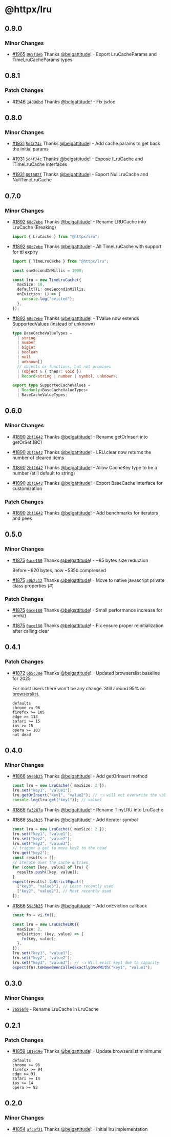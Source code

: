 # @httpx/lru

## 0.9.0

### Minor Changes

- [#1965](https://github.com/belgattitude/httpx/pull/1965) [`065fdeb`](https://github.com/belgattitude/httpx/commit/065fdeb1e34c40aedeb1570dec90a54f8c2e77c5) Thanks [@belgattitude](https://github.com/belgattitude)! - Export LruCacheParams and TimeLruCacheParams types

## 0.8.1

### Patch Changes

- [#1946](https://github.com/belgattitude/httpx/pull/1946) [`14896bd`](https://github.com/belgattitude/httpx/commit/14896bd805c35dbb37e0fd61ff5c30cfabdb22b4) Thanks [@belgattitude](https://github.com/belgattitude)! - Fix jsdoc

## 0.8.0

### Minor Changes

- [#1931](https://github.com/belgattitude/httpx/pull/1931) [`5d4f74c`](https://github.com/belgattitude/httpx/commit/5d4f74c89031e1900eaa29dd415d5b247a3a0fff) Thanks [@belgattitude](https://github.com/belgattitude)! - Add cache.params to get back the initial params

- [#1931](https://github.com/belgattitude/httpx/pull/1931) [`5d4f74c`](https://github.com/belgattitude/httpx/commit/5d4f74c89031e1900eaa29dd415d5b247a3a0fff) Thanks [@belgattitude](https://github.com/belgattitude)! - Expose ILruCache and ITimeLruCache interfaces

- [#1931](https://github.com/belgattitude/httpx/pull/1931) [`801602f`](https://github.com/belgattitude/httpx/commit/801602fddc19f298f254c2d55684afe3b7a6a8fb) Thanks [@belgattitude](https://github.com/belgattitude)! - Export NullLruCache and NullTimeLruCache

## 0.7.0

### Minor Changes

- [#1892](https://github.com/belgattitude/httpx/pull/1892) [`68e7ebe`](https://github.com/belgattitude/httpx/commit/68e7ebef40f7182365676b3a21f99e398b93dd78) Thanks [@belgattitude](https://github.com/belgattitude)! - Rename LRUCache into LruCache (Breaking)

  ```typescript
  import { LruCache } from "@httpx/lru";
  ```

- [#1892](https://github.com/belgattitude/httpx/pull/1892) [`68e7ebe`](https://github.com/belgattitude/httpx/commit/68e7ebef40f7182365676b3a21f99e398b93dd78) Thanks [@belgattitude](https://github.com/belgattitude)! - All TimeLruCache with support for ttl expiry

  ```typescript
  import { TimeLruCache } from "@httpx/lru";

  const oneSecondInMillis = 1000;

  const lru = new TimeLruCache({
    maxSize: 10,
    defaultTTL: oneSecondInMillis,
    onEviction: () => {
      console.log("evicted");
    },
  });
  ```

- [#1892](https://github.com/belgattitude/httpx/pull/1892) [`68e7ebe`](https://github.com/belgattitude/httpx/commit/68e7ebef40f7182365676b3a21f99e398b93dd78) Thanks [@belgattitude](https://github.com/belgattitude)! - TValue now extends SupportedValues (instead of unknown)

  ```typescript
  type BaseCacheValueTypes =
    | string
    | number
    | bigint
    | boolean
    | null
    | unknown[]
    // objects or functions, but not promises
    | (object & { then?: void })
    | Record<string | number | symbol, unknown>;

  export type SupportedCacheValues =
    | Readonly<BaseCacheValueTypes>
    | BaseCacheValueTypes;
  ```

## 0.6.0

### Minor Changes

- [#1890](https://github.com/belgattitude/httpx/pull/1890) [`2bf1642`](https://github.com/belgattitude/httpx/commit/2bf164234c128c8c47bf708f66084e9403015a02) Thanks [@belgattitude](https://github.com/belgattitude)! - Rename getOrInsert into getOrSet (BC)

- [#1890](https://github.com/belgattitude/httpx/pull/1890) [`2bf1642`](https://github.com/belgattitude/httpx/commit/2bf164234c128c8c47bf708f66084e9403015a02) Thanks [@belgattitude](https://github.com/belgattitude)! - LRU.clear now returns the number of cleared items

- [#1890](https://github.com/belgattitude/httpx/pull/1890) [`2bf1642`](https://github.com/belgattitude/httpx/commit/2bf164234c128c8c47bf708f66084e9403015a02) Thanks [@belgattitude](https://github.com/belgattitude)! - Allow CacheKey type to be a number (still default to string)

- [#1890](https://github.com/belgattitude/httpx/pull/1890) [`2bf1642`](https://github.com/belgattitude/httpx/commit/2bf164234c128c8c47bf708f66084e9403015a02) Thanks [@belgattitude](https://github.com/belgattitude)! - Export BaseCache interface for customization

### Patch Changes

- [#1890](https://github.com/belgattitude/httpx/pull/1890) [`2bf1642`](https://github.com/belgattitude/httpx/commit/2bf164234c128c8c47bf708f66084e9403015a02) Thanks [@belgattitude](https://github.com/belgattitude)! - Add benchmarks for iterators and peek

## 0.5.0

### Minor Changes

- [#1875](https://github.com/belgattitude/httpx/pull/1875) [`0ace180`](https://github.com/belgattitude/httpx/commit/0ace180551519c3af7cd4e6b2779569954ff51c2) Thanks [@belgattitude](https://github.com/belgattitude)! - ~85 bytes size reduction

  Before ~620 bytes, now ~535b compressed

- [#1875](https://github.com/belgattitude/httpx/pull/1875) [`a0b2c12`](https://github.com/belgattitude/httpx/commit/a0b2c12948f26000d40f36f6e0bb0dc70c89e5eb) Thanks [@belgattitude](https://github.com/belgattitude)! - Move to native javascript private class properties (#)

### Patch Changes

- [#1875](https://github.com/belgattitude/httpx/pull/1875) [`0ace180`](https://github.com/belgattitude/httpx/commit/0ace180551519c3af7cd4e6b2779569954ff51c2) Thanks [@belgattitude](https://github.com/belgattitude)! - Small performance increase for peek()

- [#1875](https://github.com/belgattitude/httpx/pull/1875) [`0ace180`](https://github.com/belgattitude/httpx/commit/0ace180551519c3af7cd4e6b2779569954ff51c2) Thanks [@belgattitude](https://github.com/belgattitude)! - Fix ensure proper reinitialization after calling clear

## 0.4.1

### Patch Changes

- [#1872](https://github.com/belgattitude/httpx/pull/1872) [`6b5c38e`](https://github.com/belgattitude/httpx/commit/6b5c38eda03d541c62a1cdf9ba298be5b75087e1) Thanks [@belgattitude](https://github.com/belgattitude)! - Updated browserslist baseline for 2025

  For most users there won't be any change.
  Still around 95% on [browserslist](https://browserslist.dev/?q=ZGVmYXVsdHMsIGNocm9tZSA%2BPSA5NiwgZmlyZWZveCA%2BPSAxMDUsIGVkZ2UgPj0gMTEzLCBzYWZhcmkgPj0gMTUsIGlvcyA%2BPSAxNSwgb3BlcmEgPj0gMTAzLCBub3QgZGVhZA%3D%3D).

  ```
  defaults
  chrome >= 96
  firefox >= 105
  edge >= 113
  safari >= 15
  ios >= 15
  opera >= 103
  not dead
  ```

## 0.4.0

### Minor Changes

- [#1866](https://github.com/belgattitude/httpx/pull/1866) [`59e5b25`](https://github.com/belgattitude/httpx/commit/59e5b255d7658993c6524e5798a47ffbdca5380d) Thanks [@belgattitude](https://github.com/belgattitude)! - Add getOrInsert method

  ```typescript
  const lru = new LruCache({ maxSize: 2 });
  lru.set("key1", "value1");
  lru.getOrInsert("key1", "value2"); // 👈 will not overwrite the value
  console.log(lru.get("key1")); // value1
  ```

- [#1866](https://github.com/belgattitude/httpx/pull/1866) [`fa3287a`](https://github.com/belgattitude/httpx/commit/fa3287a512b9d39f684620cfabe6e303dd1af8a8) Thanks [@belgattitude](https://github.com/belgattitude)! - Rename TinyLRU into LruCache

- [#1866](https://github.com/belgattitude/httpx/pull/1866) [`59e5b25`](https://github.com/belgattitude/httpx/commit/59e5b255d7658993c6524e5798a47ffbdca5380d) Thanks [@belgattitude](https://github.com/belgattitude)! - Add iterator symbol

  ```typescript
  const lru = new LruCache({ maxSize: 2 });
  lru.set("key1", "value1");
  lru.set("key2", "value2");
  lru.set("key3", "value3");
  // trigger a get to move key2 to the head
  lru.get("key2");
  const results = [];
  // iterate over the cache entries
  for (const [key, value] of lru) {
    results.push([key, value]);
  }
  expect(results).toStrictEqual([
    ["key3", "value3"], // Least recently used
    ["key2", "value2"], // Most recently used
  ]);
  ```

- [#1866](https://github.com/belgattitude/httpx/pull/1866) [`59e5b25`](https://github.com/belgattitude/httpx/commit/59e5b255d7658993c6524e5798a47ffbdca5380d) Thanks [@belgattitude](https://github.com/belgattitude)! - Add onEviction callback

  ```typescript
  const fn = vi.fn();

  const lru = new LruCacheLRU({
    maxSize: 2,
    onEviction: (key, value) => {
      fn(key, value);
    },
  });
  lru.set("key1", "value1");
  lru.set("key2", "value2");
  lru.set("key3", "value3"); // 👈 Will evict key1 due to capacity
  expect(fn).toHaveBeenCalledExactlyOnceWith("key1", "value1");
  ```

## 0.3.0

### Minor Changes

- [`76556f0`](https://github.com/belgattitude/httpx/commit/76556f07d831a8f0d21943817e08f1f08a499c5e) - Rename LruCache in LruCache

## 0.2.1

### Patch Changes

- [#1859](https://github.com/belgattitude/httpx/pull/1859) [`101e19e`](https://github.com/belgattitude/httpx/commit/101e19eba944311d97646cc2bc203afc0f64be00) Thanks [@belgattitude](https://github.com/belgattitude)! - Update browserslist minimums

  ```
  defaults
  chrome >= 96
  firefox >= 94
  edge >= 91
  safari >= 14
  ios >= 14
  opera >= 83
  ```

## 0.2.0

### Minor Changes

- [#1854](https://github.com/belgattitude/httpx/pull/1854) [`afcaf21`](https://github.com/belgattitude/httpx/commit/afcaf214a012db3295dbeb9940b18da8d0b30441) Thanks [@belgattitude](https://github.com/belgattitude)! - Initial lru implementation
